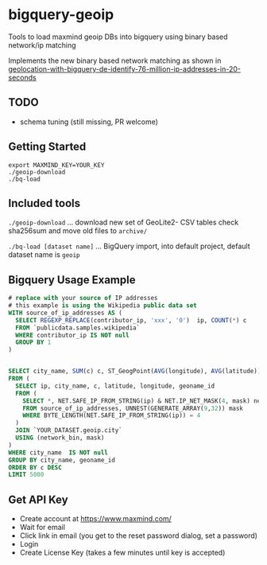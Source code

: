# bigquery-geoip

Tools to load maxmind geoip DBs into bigquery using binary based network/ip matching

Implements the new binary based network matching as shown in [geolocation-with-bigquery-de-identify-76-million-ip-addresses-in-20-seconds](https://cloud.google.com/blog/products/data-analytics/geolocation-with-bigquery-de-identify-76-million-ip-addresses-in-20-seconds)

## TODO

- schema tuning (still missing, PR welcome)

## Getting Started
```
export MAXMIND_KEY=YOUR_KEY
./geoip-download
./bq-load
```

## Included tools

`./geoip-download` ... download new set of GeoLite2- CSV tables check sha256sum and move old files to `archive/`

`./bq-load [dataset name]` ... BigQuery import, into default project, default dataset name is `geoip`

## Bigquery Usage Example

```sql
# replace with your source of IP addresses
# this example is using the Wikipedia public data set
WITH source_of_ip_addresses AS (
  SELECT REGEXP_REPLACE(contributor_ip, 'xxx', '0')  ip, COUNT(*) c
  FROM `publicdata.samples.wikipedia`
  WHERE contributor_ip IS NOT null  
  GROUP BY 1
)


SELECT city_name, SUM(c) c, ST_GeogPoint(AVG(longitude), AVG(latitude)) point
FROM (
  SELECT ip, city_name, c, latitude, longitude, geoname_id
  FROM (
    SELECT *, NET.SAFE_IP_FROM_STRING(ip) & NET.IP_NET_MASK(4, mask) network_bin
    FROM source_of_ip_addresses, UNNEST(GENERATE_ARRAY(9,32)) mask
    WHERE BYTE_LENGTH(NET.SAFE_IP_FROM_STRING(ip)) = 4
  )
  JOIN `YOUR_DATASET.geoip.city`  
  USING (network_bin, mask)
)
WHERE city_name  IS NOT null
GROUP BY city_name, geoname_id
ORDER BY c DESC
LIMIT 5000
```

## Get API Key

- Create account at https://www.maxmind.com/
- Wait for email
- Click link in email (you get to the reset password dialog, set a password)
- Login
- Create License Key (takes a few minutes until key is accepted)
